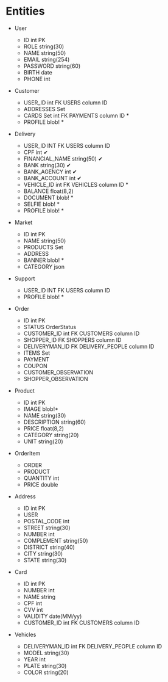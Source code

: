 # Entities
* User
    - ID int PK
    - ROLE string(30)
    - NAME string(50)
    - EMAIL	string(254)
    - PASSWORD string(60)
    - BIRTH date
    - PHONE int

* Customer
    - USER_ID int FK USERS column ID
    - ADDRESSES Set<Address> 
    - CARDS Set<Card> int FK PAYMENTS column ID *
    - PROFILE blob! *

* Delivery
    - USER_ID INT FK USERS column ID
    - CPF int ✔
    - FINANCIAL_NAME string(50) ✔
    - BANK string(30) ✔
    - BANK_AGENCY int ✔
    - BANK_ACCOUNT int ✔
    - VEHICLE_ID int FK VEHICLES column ID *
    - BALANCE float(8,2)
    - DOCUMENT blob! *
    - SELFIE blob! *
    - PROFILE blob! *

* Market
    - ID int PK
    - NAME string(50)
    - PRODUCTS Set<Product>
    - ADDRESS
    - BANNER blob! *
    - CATEGORY json

* Support
    - USER_ID INT FK USERS column ID
    - PROFILE blob! *

* Order
    - ID int PK
    - STATUS OrderStatus
    - CUSTOMER_ID int FK CUSTOMERS column ID
    - SHOPPER_ID FK SHOPPERS column ID
    - DELIVERYMAN_ID FK DELIVERY_PEOPLE column ID
    - ITEMS Set<OrderItem> 
    - PAYMENT
    - COUPON
    - CUSTOMER_OBSERVATION
    - SHOPPER_OBSERVATION

* Product
    - ID int PK
    - IMAGE blob!*
    - NAME string(30)
    - DESCRIPTION string(60)
    - PRICE float(8,2)
    - CATEGORY string(20)
    - UNIT string(20)

* OrderItem
    - ORDER
    - PRODUCT
    - QUANTITY int
    - PRICE double

* Address
    - ID int PK
    - USER
    - POSTAL_CODE int
    - STREET string(30)
    - NUMBER int
    - COMPLEMENT string(50)
    - DISTRICT string(40)
    - CITY string(30)
    - STATE string(30)

* Card
    - ID int PK
    - NUMBER int
    - NAME string
    - CPF int
    - CVV int
    - VALIDITY date(MM/yy)
    - CUSTOMER_ID int FK CUSTOMERS column ID

* Vehicles
    - DELIVERYMAN_ID int FK DELIVERY_PEOPLE column ID
    - MODEL string(30)
    - YEAR int
    - PLATE string(30)
    - COLOR string(20)
